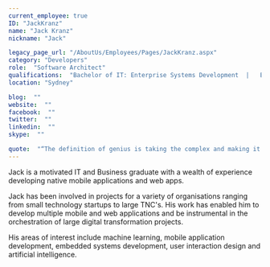 ```yaml
---
current_employee: true
ID: "JackKranz"
name: "Jack Kranz"
nickname: "Jack"

legacy_page_url: "/AboutUs/Employees/Pages/JackKranz.aspx"
category: "Developers"
role:  "Software Architect"
qualifications:  "Bachelor of IT: Enterprise Systems Development  |   Bachelor of Business: Management"
location: "Sydney"

blog:  ""
website:  ""
facebook:  ""
twitter:  ""
linkedin:  ""
skype:  ""

quote:  "“The definition of genius is taking the complex and making it simple.”  ~ Albert Einstein"
---
```


Jack is a motivated IT and Business graduate with a wealth of experience developing native mobile applications and web apps.   

Jack has been involved in projects for a variety of organisations ranging from small technology startups to large TNC's. His work has enabled him to develop multiple mobile and web applications and be instrumental in the orchestration of large digital transformation projects.  

His areas of interest include machine learning, mobile application development, embedded systems development, user interaction design and artificial intelligence.  